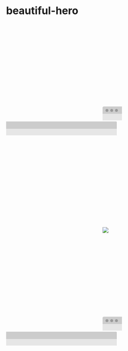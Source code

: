 # beautiful-hero

<img width="264" src="data:image/gif;base64,R0lGODlhAQABAIAAAAAAAP///yH5BAEAAAAALAAAAAABAAEAAAIBRAA7"><img src="frame-top-left.png"><img width="254" height="38" src="frame-top.png"><img src="frame-top-right.png"><img width="264" src="data:image/gif;base64,R0lGODlhAQABAIAAAAAAAP///yH5BAEAAAAALAAAAAABAAEAAAIBRAA7"><img width="360" src="https://camo.githubusercontent.com/f5a7cced6e934ecee0c2d653e3a2205f4c886260/68747470733a2f2f7261776769742e636f6d2f73696e647265736f726875732f676f742f6d61737465722f6d656469612f6c6f676f2e737667"><img width="264" src="data:image/gif;base64,R0lGODlhAQABAIAAAAAAAP///yH5BAEAAAAALAAAAAABAAEAAAIBRAA7"><img src="frame-top-left.png"><img width="254" height="38" src="frame-top.png"><img src="frame-top-right.png"><img width="264" src="data:image/gif;base64,R0lGODlhAQABAIAAAAAAAP///yH5BAEAAAAALAAAAAABAAEAAAIBRAA7">
